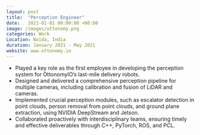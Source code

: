 ```yaml
---
layout: post
title:  "Perception Engineer"
date:   2021-01-01 00:00:00 +00:00 
image: /images/ottonomy.png
categories: Work
Location: Noida, India
duration: January 2021 - May 2021
website: www.ottonomy.io
---
```

- Played a key role as the first employee in developing the perception system for OttonomyIO’s last-mile delivery robots.
- Designed and delivered a comprehensive perception pipeline for multiple cameras, including calibration and fusion of LiDAR and cameras.
- Implemented crucial perception modules, such as escalator detection in point clouds, person removal from point clouds, and ground plane extraction, using NVIDIA DeepStream and Jetson.
- Collaborated proactively with interdisciplinary teams, ensuring timely and effective deliverables through C++, PyTorch, ROS, and PCL.
